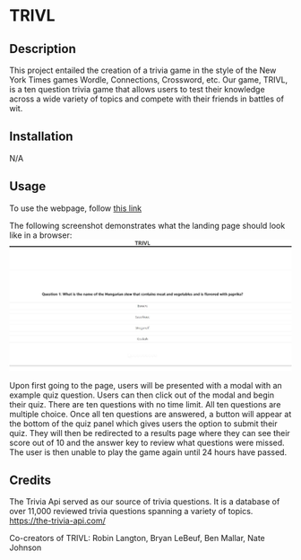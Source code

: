 # TRIVL

## Description
This project entailed the creation of a trivia game in the style of the New York Times games Wordle, Connections, Crossword, etc.  Our game, TRIVL, is a ten question trivia game that allows users to test their knowledge across a wide variety of topics and compete with their friends in battles of wit.

## Installation
N/A

## Usage
To use the webpage, follow [this link](https://njohnson2897.github.io/trivl-project/)

The following screenshot demonstrates what the landing page should look like in a browser:
![quiz page screenshot](./assets/images/quiz-page-screenshot.JPG)

Upon first going to the page, users will be presented with a modal with an example quiz question.  Users can then click out of the modal and begin their quiz.  There are ten questions with no time limit.  All ten questions are multiple choice.  Once all ten questions are answered, a button will appear at the bottom of the quiz panel which gives users the option to submit their quiz.  They will then be redirected to a results page where they can see their score out of 10 and the answer key to review what questions were missed.  The user is then unable to play the game again until 24 hours have passed.

## Credits
The Trivia Api served as our source of trivia questions.  It is a database of over 11,000 reviewed trivia questions spanning a variety of topics.  https://the-trivia-api.com/

Co-creators of TRIVL: Robin Langton, Bryan LeBeuf, Ben Mallar, Nate Johnson
